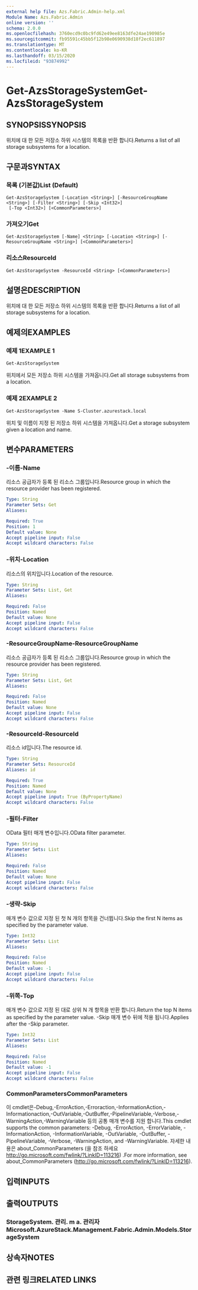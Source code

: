 ```yaml
---
external help file: Azs.Fabric.Admin-help.xml
Module Name: Azs.Fabric.Admin
online version: ''
schema: 2.0.0
ms.openlocfilehash: 3760ecd9c0bc9fd62e49ee8163dfe24ae190985e
ms.sourcegitcommit: fb95591c45bb5f12b98e0690938d18f2ec611897
ms.translationtype: MT
ms.contentlocale: ko-KR
ms.lasthandoff: 03/15/2020
ms.locfileid: "93874992"
---
```

# <span data-ttu-id="3b022-101">Get-AzsStorageSystem</span><span class="sxs-lookup"><span data-stu-id="3b022-101">Get-AzsStorageSystem</span></span>

## <span data-ttu-id="3b022-102">SYNOPSIS</span><span class="sxs-lookup"><span data-stu-id="3b022-102">SYNOPSIS</span></span>
<span data-ttu-id="3b022-103">위치에 대 한 모든 저장소 하위 시스템의 목록을 반환 합니다.</span><span class="sxs-lookup"><span data-stu-id="3b022-103">Returns a list of all storage subsystems for a location.</span></span>

## <span data-ttu-id="3b022-104">구문과</span><span class="sxs-lookup"><span data-stu-id="3b022-104">SYNTAX</span></span>

### <span data-ttu-id="3b022-105">목록 (기본값)</span><span class="sxs-lookup"><span data-stu-id="3b022-105">List (Default)</span></span>
```
Get-AzsStorageSystem [-Location <String>] [-ResourceGroupName <String>] [-Filter <String>] [-Skip <Int32>]
 [-Top <Int32>] [<CommonParameters>]
```

### <span data-ttu-id="3b022-106">가져오기</span><span class="sxs-lookup"><span data-stu-id="3b022-106">Get</span></span>
```
Get-AzsStorageSystem [-Name] <String> [-Location <String>] [-ResourceGroupName <String>] [<CommonParameters>]
```

### <span data-ttu-id="3b022-107">리소스</span><span class="sxs-lookup"><span data-stu-id="3b022-107">ResourceId</span></span>
```
Get-AzsStorageSystem -ResourceId <String> [<CommonParameters>]
```

## <span data-ttu-id="3b022-108">설명은</span><span class="sxs-lookup"><span data-stu-id="3b022-108">DESCRIPTION</span></span>
<span data-ttu-id="3b022-109">위치에 대 한 모든 저장소 하위 시스템의 목록을 반환 합니다.</span><span class="sxs-lookup"><span data-stu-id="3b022-109">Returns a list of all storage subsystems for a location.</span></span>

## <span data-ttu-id="3b022-110">예제의</span><span class="sxs-lookup"><span data-stu-id="3b022-110">EXAMPLES</span></span>

### <span data-ttu-id="3b022-111">예제 1</span><span class="sxs-lookup"><span data-stu-id="3b022-111">EXAMPLE 1</span></span>
```
Get-AzsStorageSystem
```

<span data-ttu-id="3b022-112">위치에서 모든 저장소 하위 시스템을 가져옵니다.</span><span class="sxs-lookup"><span data-stu-id="3b022-112">Get all storage subsystems from a location.</span></span>

### <span data-ttu-id="3b022-113">예제 2</span><span class="sxs-lookup"><span data-stu-id="3b022-113">EXAMPLE 2</span></span>
```
Get-AzsStorageSystem -Name S-Cluster.azurestack.local
```

<span data-ttu-id="3b022-114">위치 및 이름이 지정 된 저장소 하위 시스템을 가져옵니다.</span><span class="sxs-lookup"><span data-stu-id="3b022-114">Get a storage subsystem given a location and name.</span></span>

## <span data-ttu-id="3b022-115">변수</span><span class="sxs-lookup"><span data-stu-id="3b022-115">PARAMETERS</span></span>

### <span data-ttu-id="3b022-116">-이름</span><span class="sxs-lookup"><span data-stu-id="3b022-116">-Name</span></span>
<span data-ttu-id="3b022-117">리소스 공급자가 등록 된 리소스 그룹입니다.</span><span class="sxs-lookup"><span data-stu-id="3b022-117">Resource group in which the resource provider has been registered.</span></span>

```yaml
Type: String
Parameter Sets: Get
Aliases:

Required: True
Position: 1
Default value: None
Accept pipeline input: False
Accept wildcard characters: False
```

### <span data-ttu-id="3b022-118">-위치</span><span class="sxs-lookup"><span data-stu-id="3b022-118">-Location</span></span>
<span data-ttu-id="3b022-119">리소스의 위치입니다.</span><span class="sxs-lookup"><span data-stu-id="3b022-119">Location of the resource.</span></span>

```yaml
Type: String
Parameter Sets: List, Get
Aliases:

Required: False
Position: Named
Default value: None
Accept pipeline input: False
Accept wildcard characters: False
```

### <span data-ttu-id="3b022-120">-ResourceGroupName</span><span class="sxs-lookup"><span data-stu-id="3b022-120">-ResourceGroupName</span></span>
<span data-ttu-id="3b022-121">리소스 공급자가 등록 된 리소스 그룹입니다.</span><span class="sxs-lookup"><span data-stu-id="3b022-121">Resource group in which the resource provider has been registered.</span></span>

```yaml
Type: String
Parameter Sets: List, Get
Aliases:

Required: False
Position: Named
Default value: None
Accept pipeline input: False
Accept wildcard characters: False
```

### <span data-ttu-id="3b022-122">-ResourceId</span><span class="sxs-lookup"><span data-stu-id="3b022-122">-ResourceId</span></span>
<span data-ttu-id="3b022-123">리소스 id입니다.</span><span class="sxs-lookup"><span data-stu-id="3b022-123">The resource id.</span></span>

```yaml
Type: String
Parameter Sets: ResourceId
Aliases: id

Required: True
Position: Named
Default value: None
Accept pipeline input: True (ByPropertyName)
Accept wildcard characters: False
```

### <span data-ttu-id="3b022-124">-필터</span><span class="sxs-lookup"><span data-stu-id="3b022-124">-Filter</span></span>
<span data-ttu-id="3b022-125">OData 필터 매개 변수입니다.</span><span class="sxs-lookup"><span data-stu-id="3b022-125">OData filter parameter.</span></span>

```yaml
Type: String
Parameter Sets: List
Aliases:

Required: False
Position: Named
Default value: None
Accept pipeline input: False
Accept wildcard characters: False
```

### <span data-ttu-id="3b022-126">-생략</span><span class="sxs-lookup"><span data-stu-id="3b022-126">-Skip</span></span>
<span data-ttu-id="3b022-127">매개 변수 값으로 지정 된 첫 N 개의 항목을 건너뜁니다.</span><span class="sxs-lookup"><span data-stu-id="3b022-127">Skip the first N items as specified by the parameter value.</span></span>

```yaml
Type: Int32
Parameter Sets: List
Aliases:

Required: False
Position: Named
Default value: -1
Accept pipeline input: False
Accept wildcard characters: False
```

### <span data-ttu-id="3b022-128">-위쪽</span><span class="sxs-lookup"><span data-stu-id="3b022-128">-Top</span></span>
<span data-ttu-id="3b022-129">매개 변수 값으로 지정 된 대로 상위 N 개 항목을 반환 합니다.</span><span class="sxs-lookup"><span data-stu-id="3b022-129">Return the top N items as specified by the parameter value.</span></span>
<span data-ttu-id="3b022-130">-Skip 매개 변수 뒤에 적용 됩니다.</span><span class="sxs-lookup"><span data-stu-id="3b022-130">Applies after the -Skip parameter.</span></span>

```yaml
Type: Int32
Parameter Sets: List
Aliases:

Required: False
Position: Named
Default value: -1
Accept pipeline input: False
Accept wildcard characters: False
```

### <span data-ttu-id="3b022-131">CommonParameters</span><span class="sxs-lookup"><span data-stu-id="3b022-131">CommonParameters</span></span>
<span data-ttu-id="3b022-132">이 cmdlet은-Debug,-ErrorAction,-Erroraction,-InformationAction,-Informationaction,-OutVariable,-OutBuffer,-PipelineVariable,-Verbose,-WarningAction,-WarningVariable 등의 공통 매개 변수를 지원 합니다.</span><span class="sxs-lookup"><span data-stu-id="3b022-132">This cmdlet supports the common parameters: -Debug, -ErrorAction, -ErrorVariable, -InformationAction, -InformationVariable, -OutVariable, -OutBuffer, -PipelineVariable, -Verbose, -WarningAction, and -WarningVariable.</span></span> <span data-ttu-id="3b022-133">자세한 내용은 about_CommonParameters (을 참조 하세요 http://go.microsoft.com/fwlink/?LinkID=113216) .</span><span class="sxs-lookup"><span data-stu-id="3b022-133">For more information, see about_CommonParameters (http://go.microsoft.com/fwlink/?LinkID=113216).</span></span>

## <span data-ttu-id="3b022-134">입력</span><span class="sxs-lookup"><span data-stu-id="3b022-134">INPUTS</span></span>

## <span data-ttu-id="3b022-135">출력</span><span class="sxs-lookup"><span data-stu-id="3b022-135">OUTPUTS</span></span>

### <span data-ttu-id="3b022-136">StorageSystem. 관리. m a. 관리자</span><span class="sxs-lookup"><span data-stu-id="3b022-136">Microsoft.AzureStack.Management.Fabric.Admin.Models.StorageSystem</span></span>

## <span data-ttu-id="3b022-137">상속자</span><span class="sxs-lookup"><span data-stu-id="3b022-137">NOTES</span></span>

## <span data-ttu-id="3b022-138">관련 링크</span><span class="sxs-lookup"><span data-stu-id="3b022-138">RELATED LINKS</span></span>
